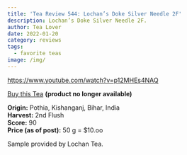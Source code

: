 ```yaml
---
title: 'Tea Review 544: Lochan’s Doke Silver Needle 2F'
description: Lochan’s Doke Silver Needle 2F.
author: Tea Lover
date: 2022-01-20
category: reviews
tags:
  - favorite teas
image: /img/
---
```


https://www.youtube.com/watch?v=p12MHEs4NAQ

[Buy this Tea](https://www.lochantea.com/index.php?route=common/home) **(product no longer available)**

**Origin:** Pothia, Kishanganj, Bihar, India  
**Harvest:** 2nd Flush  
**Score:** 90  
**Price (as of post):** 50 g = $10.oo

Sample provided by Lochan Tea.
